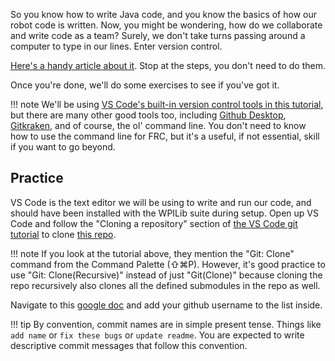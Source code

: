 So you know how to write Java code, and you know the basics of how our robot code is written. Now, you might be wondering, how do we collaborate and write code as a team? Surely, we don't take turns passing around a computer to type in our lines. Enter version control. 

[Here's a handy article about it](https://www.freecodecamp.org/news/learn-the-basics-of-git-in-under-10-minutes-da548267cc91/). Stop at the steps, you don't need to do them.

Once you're done, we'll do some exercises to see if you've got it.

!!! note
    We'll be using [VS Code's built-in version control tools in this tutorial](https://code.visualstudio.com/docs/editor/versioncontrol), but there are many other good tools too, including [Github Desktop](https://desktop.github.com/), [Gitkraken](https://www.gitkraken.com/git-client), and of course, the ol' command line. You don't need to know how to use the command line for FRC, but it's a useful, if not essential, skill if you want to go beyond.

## Practice
VS Code is the text editor we will be using to write and run our code, and should have been installed with the WPILib suite during setup. Open up VS Code and follow the "Cloning a repository" section of [the VS Code git tutorial](https://code.visualstudio.com/docs/editor/versioncontrol#_cloning-a-repository) to clone [this repo](https://github.com/DeepBlueRobotics/training/).

!!! note 
    If you look at the tutorial above, they mention the "Git: Clone" command from the Command Palette (⇧⌘P). However, it's good practice to use "Git: Clone(Recursive)" instead of just "Git(Clone)" because cloning the repo recursively also clones all the defined submodules in the repo as well.

Navigate to this [google doc](https://docs.google.com/document/d/1D_4Fbr4ktwU9jl2Mkpw2Kpv0Q4v-NhCO2m5agvL5TfY/edit) and add your github username to the list inside.


!!! tip
    By convention, commit names are in simple present tense. Things like `add name` or `fix these bugs` or `update readme`. You are expected to write descriptive commit messages that follow this convention.
